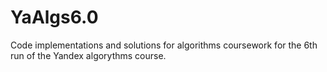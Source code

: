 # YaAlgs6.0
 Code implementations and solutions for algorithms coursework for the 6th run of the Yandex algorythms course. 
